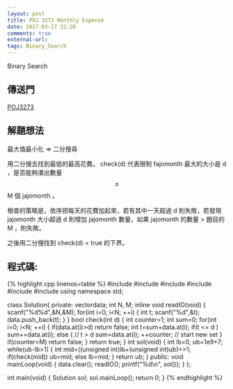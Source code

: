 ```yaml
---
layout: post
title: POJ 3273 Monthly Expense
date: 2017-03-17 22:20
comments: true
external-url:
tags: Binary_Search
---
```


Binary Search

## 傳送門
[POJ3273](http://poj.org/problem?id=3273)

## 解題想法
最大值最小化 => 二分搜尋

用二分搜去找到最低的最高花費。
check(d) 代表限制 fajomonth 最大的大小是 d ，是否能夠湊出數量 $$\leq$$ M 個 jajomonth 。

檢查的策略是，依序把每天的花費加起來，若有其中一天超過 d 則失敗，若發現 jajomonth 大小超過 d 則增加 jajomonth 數量，如果 jajomonth 的數量 > 題目的 M ，則失敗。 

之後用二分搜找到 check(d) = true 的下界。

## 程式碼:

{% highlight cpp linenos=table %}
#include <iostream>
#include <string>
#include <vector>
#include <cstdio>
#include <cstring>
#include <cstdlib>
using namespace std;

class Solution{
    private:
        vector<int>data;
        int N, M;
        inline void readIO(void) {
            scanf("%d%d",&N,&M);
            for(int i=0; i<N; ++i) {
                int t; scanf("%d",&t);
                data.push_back(t);
            }
        }
        bool check(int d) {
            int counter=1;
            int sum=0;
            for(int i=0; i<N; ++i) {
                if(data.at(i)>d) return false;
                int t=sum+data.at(i);
                if(t <= d ) sum+=data.at(i);
                else { // t > d
                    sum=data.at(i);
                    ++counter; // start new set
                }
                if(counter>M) return false;
            }
            return true;
        }
        int sol(void) {
            int lb=0, ub=1e9+7;
            while(ub-lb>1) {
                int mid=((unsigned int)lb+(unsigned int)ub)>>1;
                if(check(mid)) ub=mid;
                else lb=mid;
            }
            return ub;
        }
    public:
        void mainLoop(void) {
            data.clear();
            readIO();
            printf("%d\n", sol());
        }
};

int main(void) {
    Solution sol;
    sol.mainLoop();
    return 0;
}
{% endhighlight %}

